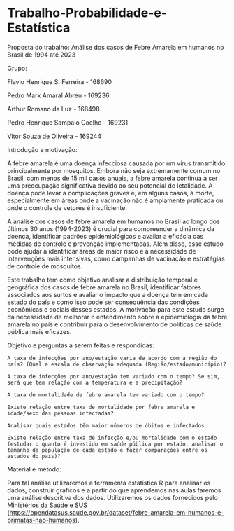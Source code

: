 # Trabalho-Probabilidade-e-Estatística

Proposta do trabalho: Análise dos casos de Febre Amarela em humanos no Brasil de 1994 até 2023 

 

Grupo: 

Flavio Henrique S. Ferreira - 168690 

Pedro Marx Amaral Abreu - 169236 

Arthur Romano da Luz - 168498 

Pedro Henrique Sampaio Coelho - 169231 

Vitor Souza de Oliveira – 169244 

 

Introdução e motivação:  

 

A febre amarela é uma doença infecciosa causada por um vírus transmitido principalmente por mosquitos. Embora não seja extremamente comum no Brasil, com menos de 15 mil casos anuais, a febre amarela continua a ser uma preocupação significativa devido ao seu potencial de letalidade. A doença pode levar a complicações graves e, em alguns casos, à morte, especialmente em áreas onde a vacinação não é amplamente praticada ou onde o controle de vetores é insuficiente. 

A análise dos casos de febre amarela em humanos no Brasil ao longo dos últimos 30 anos (1994-2023) é crucial para compreender a dinâmica da doença, identificar padrões epidemiológicos e avaliar a eficácia das medidas de controle e prevenção implementadas. Além disso, esse estudo pode ajudar a identificar áreas de maior risco e a necessidade de intervenções mais intensivas, como campanhas de vacinação e estratégias de controle de mosquitos. 

Este trabalho tem como objetivo analisar a distribuição temporal e geográfica dos casos de febre amarela no Brasil, identificar fatores associados aos surtos e avaliar o impacto que a doença tem em cada estado do país e como isso pode ser consequência das condições econômicas e sociais desses estados. A motivação para este estudo surge da necessidade de melhorar o entendimento sobre a epidemiologia da febre amarela no país e contribuir para o desenvolvimento de políticas de saúde pública mais eficazes. 

 

Objetivo e perguntas a serem feitas e respondidas: 

 

    A taxa de infecções por ano/estação varia de acordo com a região do país? (Qual a escala de observação adequada (Região/estado/município)? 

    A taxa de infecções por ano/estação tem variado com o tempo? Se sim, será que tem relação com a temperatura e a precipitação? 

    A taxa de mortalidade de febre amarela tem variado com o tempo? 

    Existe relação entre taxa de mortalidade por febre amarela e idade/sexo das pessoas infectadas? 

    Analisar quais estados têm maior números de óbitos e infectados. 

    Existe relação entre taxa de infecção e/ou mortalidade com o estado (estudar o quanto é investido em saúde pública por estado, analisar o tamanho da população de cada estado e fazer comparações entre os estados do país)? 

 

Material e método: 

 

Para tal análise utilizaremos a ferramenta estatística R para analisar os dados, construir gráficos e a partir do que aprendemos nas aulas faremos uma análise descritiva dos dados. Utilizaremos os dados fornecidos pelo Ministérios da Saúde e SUS (https://opendatasus.saude.gov.br/dataset/febre-amarela-em-humanos-e-primatas-nao-humanos).  
